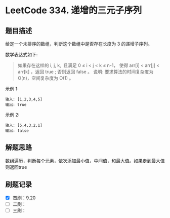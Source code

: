 # LeetCode 334. 递增的三元子序列

## 题目描述

给定一个未排序的数组，判断这个数组中是否存在长度为 3 的递增子序列。

数学表达式如下:

> 如果存在这样的 i, j, k,  且满足 0 ≤ i < j < k ≤ n-1，
使得 arr[i] < arr[j] < arr[k] ，返回 true ; 否则返回 false 。
说明: 要求算法的时间复杂度为 O(n)，空间复杂度为 O(1) 。

示例 1:

```
输入: [1,2,3,4,5]
输出: true
```

示例 2:

```
输入: [5,4,3,2,1]
输出: false
```

## 解题思路

数组遍历，判断每个元素，依次添加最小值，中间值，和最大值。如果走到最大值则返回true

## 刷题记录

- [x] 首刷：9.20
- [ ] 二刷：
- [ ] 三刷：
